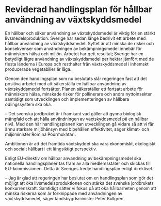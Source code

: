 # Reviderad handlingsplan för hållbar användning av växtskyddsmedel

En hållbar och säker användning av växtskyddsmedel är viktig för en stärkt livsmedelsproduktion. Sverige har sedan länge bedrivit ett arbete med hållbar användning av växtskyddsmedel. Syftet är att minska de risker och konsekvenser som användningen av bekämpningsmedel innebär för människors hälsa och miljön. Arbetet har gett resultat; Sverige har en betydligt lägre användning av växtskyddsmedel per hektar jämfört med de flesta länderna i Europa och resthalter från växtskyddsmedel i inhemskt producerade vegetabilier är låga.

Genom den handlingsplan som nu beslutats slår regeringen fast att det positiva arbetet med att säkerställa en hållbar användning av växtskyddsmedel fortsätter. Planen säkerställer ett fortsatt arbete för människors hälsa, minskade risker för pollinerare och andra nyttoinsekter samtidigt som utvecklingen och implementeringen av hållbara odlingssystem ska öka.

– Det svenska jordbruket är i framkant vad gäller att gynna biologisk mångfald och att hålla användningen av växtskyddsmedel på en hållbar nivå. Med den här handlingsplanen kan utvecklingen gå vidare så att vi får ännu starkare miljöhänsyn med bibehållen effektivitet, säger klimat- och miljöminister Romina Pourmokhtari.

Ambitionen är att det framtida växtskyddet ska vara ekonomiskt, ekologiskt och socialt hållbart i ett långsiktigt perspektiv.

Enligt EU-direktiv om hållbar användning av bekämpningsmedel ska nationella handlingsplaner tas fram av alla medlemsstater och skickas till EU-kommissionen. Detta är Sveriges tredje handlingsplan enligt direktivet.

– Jag är glad att regeringen har beslutat om en handlingsplan som gör det möjligt att öka livsmedelsproduktionen och stärka det svenska jordbrukets konkurrenskraft. Samtidigt sätter vi fokus på att öka hållbarheten genom att minska riskerna som är förknippade med användningen av växtskyddsmedel, säger landsbygdsminister Peter Kullgren.

